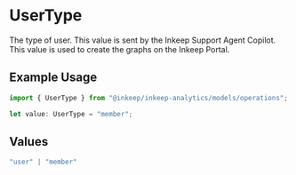 # UserType

The type of user. This value is sent by the Inkeep Support Agent Copilot. This value is used to create the graphs on the Inkeep Portal.

## Example Usage

```typescript
import { UserType } from "@inkeep/inkeep-analytics/models/operations";

let value: UserType = "member";
```

## Values

```typescript
"user" | "member"
```